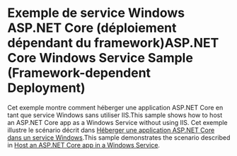 # <a name="aspnet-core-windows-service-sample-framework-dependent-deployment"></a><span data-ttu-id="14d4f-101">Exemple de service Windows ASP.NET Core (déploiement dépendant du framework)</span><span class="sxs-lookup"><span data-stu-id="14d4f-101">ASP.NET Core Windows Service Sample (Framework-dependent Deployment)</span></span>

<span data-ttu-id="14d4f-102">Cet exemple montre comment héberger une application ASP.NET Core en tant que service Windows sans utiliser IIS.</span><span class="sxs-lookup"><span data-stu-id="14d4f-102">This sample shows how to host an ASP.NET Core app as a Windows Service without using IIS.</span></span> <span data-ttu-id="14d4f-103">Cet exemple illustre le scénario décrit dans [Héberger une application ASP.NET Core dans un service Windows](https://docs.microsoft.com/aspnet/core/host-and-deploy/windows-service).</span><span class="sxs-lookup"><span data-stu-id="14d4f-103">This sample demonstrates the scenario described in [Host an ASP.NET Core app in a Windows Service](https://docs.microsoft.com/aspnet/core/host-and-deploy/windows-service).</span></span>

